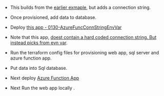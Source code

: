 
- This builds from the [earlier exmaple](https://github.com/AvtsVivek/Az204WthTerraform/tree/main/src/tf-files/700120-azure-func-dotnet), but adds a connection string.

- Once provisioned, add data to database.

- Deploy [this app - 0130-AzureFuncConnStringEnvVar](https://github.com/AvtsVivek/Az204WthTerraform/tree/main/src/dotnet-apps/0130-AzureFuncConnStringEnvVar)

- Note that this app, [doest contain a hard coded connection string. But instead picks from evn var](https://github.com/AvtsVivek/Az204WthTerraform/blob/f49e733549bb602b550b277247e01eeaf19624f6/src/dotnet-apps/0130-AzureFuncConnStringEnvVar/AzureFuncConnStringEnvVar/GetProduct.cs#L53).

- Run the terraform config files for provisioning web app, sql server and azure function app.

- Put data into Sql database.
  
- Next deploy [Azure Function App](https://github.com/AvtsVivek/Az204WthTerraform/blob/f49e733549bb602b550b277247e01eeaf19624f6/src/dotnet-apps/0130-AzureFuncConnStringEnvVar/AzureFuncConnStringEnvVar)
  
- Next Run the web app locally .